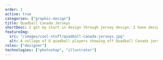 ```yaml
---
order: 2
active: true
categories: ["graphic-design"]
title: Quadball Canada Jerseys
shortDesc: I got my start in design through jersey design. I have designed 4 iterations of Quadball Canada's jersey since 2014.
featureImg:
  src: "/images/cool-stuff/quadball-canada-jerseys.jpg"
  alt: A collage of 6 quadball players showing off Quadball Canada jerseys.
roles: ["designer"]
technologies: ["photoshop", "illustrator"]
---
```

